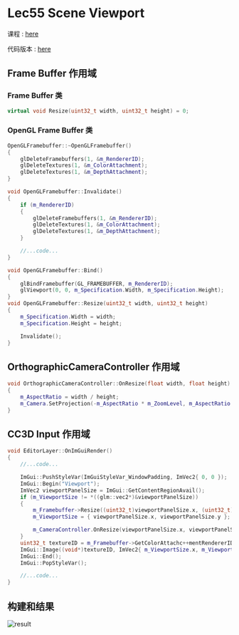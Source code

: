 # Lec55 Scene Viewport

课程 : [here](https://www.youtube.com/watch?v=xiSW4UgjLKU&list=PLlrATfBNZ98dC-V-N3m0Go4deliWHPFwT&index=73)

代码版本 :  [here](https://github.com/Graphic-researcher/Crosa-Conty-3D/tree/c38d29cdd9ab6c0f1e3355e74e2ae6d4892c32db/HTC/Project/Crosa-Conty-3D/Crosa-Conty-3D)

## Frame Buffer 作用域

### Frame Buffer 类

```c++
virtual void Resize(uint32_t width, uint32_t height) = 0;
```

### OpenGL Frame Buffer 类

```c++
OpenGLFramebuffer::~OpenGLFramebuffer()
{
    glDeleteFramebuffers(1, &m_RendererID);
    glDeleteTextures(1, &m_ColorAttachment);
    glDeleteTextures(1, &m_DepthAttachment);
}

void OpenGLFramebuffer::Invalidate()
{
    if (m_RendererID)
    {
        glDeleteFramebuffers(1, &m_RendererID);
        glDeleteTextures(1, &m_ColorAttachment);
        glDeleteTextures(1, &m_DepthAttachment);
    }

	//...code...
}

void OpenGLFramebuffer::Bind()
{
    glBindFramebuffer(GL_FRAMEBUFFER, m_RendererID);
    glViewport(0, 0, m_Specification.Width, m_Specification.Height);
}
void OpenGLFramebuffer::Resize(uint32_t width, uint32_t height)
{
    m_Specification.Width = width;
    m_Specification.Height = height;

    Invalidate();
}
```

## OrthographicCameraController 作用域

```c++
void OrthographicCameraController::OnResize(float width, float height)
{
    m_AspectRatio = width / height;
    m_Camera.SetProjection(-m_AspectRatio * m_ZoomLevel, m_AspectRatio * m_ZoomLevel, -m_ZoomLevel, m_ZoomLevel);
}
```

## CC3D Input 作用域

```c++
void EditorLayer::OnImGuiRender()
{
	//...code...

    ImGui::PushStyleVar(ImGuiStyleVar_WindowPadding, ImVec2{ 0, 0 });
    ImGui::Begin("Viewport");
    ImVec2 viewportPanelSize = ImGui::GetContentRegionAvail();
    if (m_ViewportSize != *((glm::vec2*)&viewportPanelSize))
    {
        m_Framebuffer->Resize((uint32_t)viewportPanelSize.x, (uint32_t)viewportPanelSize.y);
        m_ViewportSize = { viewportPanelSize.x, viewportPanelSize.y };

        m_CameraController.OnResize(viewportPanelSize.x, viewportPanelSize.y);
    }
    uint32_t textureID = m_Framebuffer->GetColorAttachc++mentRendererID();
    ImGui::Image((void*)textureID, ImVec2{ m_ViewportSize.x, m_ViewportSize.y }, ImVec2{ 0, 1 }, ImVec2{ 1, 0 });
    ImGui::End();
    ImGui::PopStyleVar();

	//...code...
}

```

## 构建和结果

![result](./result.gif)